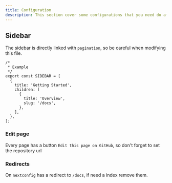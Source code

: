 ```yaml
---
title: Configuration
description: This section cover some configurations that you need do after clone the template.
---
```


## Sidebar

The sidebar is directly linked with `pagination`, so be careful when modifying this file.

```tsx
/*
 * Example
 */
export const SIDEBAR = [
  {
    title: 'Getting Started',
    children: [
      {
        title: 'Overview',
        slug: '/docs',
      },
    ],
  },
];
```

### Edit page

Every page has a button `Edit this page on GitHub`, so don't forget to set the repository url

### Redirects

On `nextconfig` has a redirect to `/docs`, if need a index remove them.

